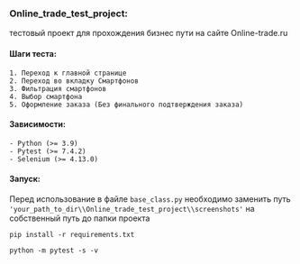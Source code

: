 ### Online_trade_test_project:
тестовый проект для прохождения бизнес пути на сайте Online-trade.ru
 
#### Шаги теста:
~~~~~~~~~~~~
1. Переход к главной странице
2. Переход во вкладку Смартфонов
3. Фильтрация смартфонов
4. Выбор смартфона
5. Оформление заказа (Без финального подтверждения заказа)
~~~~~~~~~~~~

#### Зависимости:
~~~~~~~~~~~~~
- Python (>= 3.9)
- Pytest (>= 7.4.2)
- Selenium (>= 4.13.0)
~~~~~~~~~~~~~ 

#### Запуск:
Перед использование в файле ``base_class.py`` необходимо заменить путь 
```'your_path_to_dir\\Online_trade_test_project\\screenshots'``` на  собственный путь до папки проекта 
~~~~~~~~~~~~~
pip install -r requirements.txt
~~~~~~~~~~~~~
~~~~~~~~~~~~~
python -m pytest -s -v 
~~~~~~~~~~~~~ 